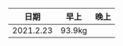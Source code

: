<!--
 * @Author: Liu Weilong
 * @Date: 2021-02-23 07:22:58
 * @LastEditors: Liu Weilong
 * @LastEditTime: 2021-02-23 07:22:59
 * @Description: 
-->
日期|早上|晚上
---|--|--
2021.2.23|93.9kg|